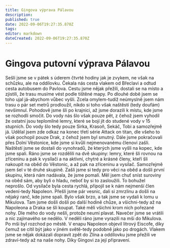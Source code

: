 ```yaml
---
title: Gingova výprava Pálavou
description: 
published: true
date: 2022-09-06T19:27:35.870Z
tags: 
editor: markdown
dateCreated: 2022-09-06T19:27:35.870Z
---
```


# Gingova putovní výprava Pálavou

Sešli jsme se v pátek s úderem čtvrté hodiny jak je zvykem, ne však na schůzku, ale na oddílovku. Čekala nás cesta vlakem od Břeclavi a odtud cesta autobusem do Pavlova. Cestu jsme nějak přežili, dostali se na místo a zjistili, že trasu musíme vést podle tištěné mapy. Po dlouhé době jsem se toho ujal já-abychom vůbec vyšli. Zcela omylem-tudíž neúmyslně jsem nám trasu o pár set metrů prodloužil, nikdo si toho však naštěstí (tedy doufám) nevšimnul. Pohodově jsme šli po krajnici, až jsme dorazili k místu, kde jsme se rozhodli smočit. Do vody nás šlo však pouze pět, z čehož jsem vyhodil že ostatní jsou teplomilné lemry, které se bojí jít do studené vody v 15 stupních. Do vody šlo tedy pouze Sirka, Krasoň, Sekáč, Tobi a samozřejmě já. Udělal jsem zde odkaz na konec třetí série Attack on titan, dle všeho to však pochopil pouze Drak, z čehož jsem byl smutný. Dále jsme pokračovali přes Dolní Věstonice, kde jsme si kvůli nejmenovanému členovi zašli. Naštěstí jsme se dostali do vynohradů, že kterých jsme vyšli na kopec, kde jsme spali. Ráno jsme se rozdělili na dvě skupiny: lemry, které šli rovnou na zříceninu a pak k vysílači a na aktivní, chytré a krásné členy, kteří šli nakoupit na oběd do Věstonic, a až pak na zříceninu a vysílač. Samozřejmě jsem šel v té druhé skupině. Zašli jsme si tedy pro věci na oběd a došli první skupinu, která nám nadávala, že jsme pomalí. Měl jsem chuť sníst suroviny na oběd sám, aby byli o hladu, neboť by si to zasloužili. To bohužel neprošlo. Od vysílače byla cesta rychlá, připojil se k nám nejmenší člen vedení-tedy Napoleon. Přešli jsme pár vesnic, dali si zmrzlinu a došli na nějaký ranč, kde jsme spali. Bylo však brzo, a tak jsme se vydali k lomu u Mikulova. Tam jsme došli došli po další hodině chůze, a všichni-tedy až na Napoleona a Draka se šli koupat. Také měli všichni krom nich pořezané nohy. Dle mého do vody nešli, protože neumí plavat. Navečer jsme se vrátili a nic zajímavého se nedělo. V neděli ráno jsme vyrazili na mši do Mikulova. Po mši byl rozchod po městě. V enapu Napoleon objevil litrový Eiscofe, díky čemuž se cítil být jako v jiném světě-tedy podobně jako po drogách. Vlakem jsme se nějak dokázali dopravit zpět do Zlína a oddílovku jsme přežili ve zdraví-tedy až na naše nohy. Díky Gingovi za její připravení.
